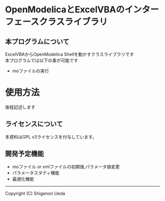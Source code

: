 ﻿
 # OpenModelicaとExcelVBAのインターフェースクラスライブラリ

## 本プログラムについて  
ExcelVBAからOpenModelica Shellを動かすクラスライブラリです  
本プログラムでは以下の事が可能です  
- moファイルの実行  

# 使用方法
後程記述します  

## ライセンスについて
本資料はGPL v3ライセンスを付与しています。   

## 開発予定機能
- moファイル or xmlファイルの初期値,パラメータ値変更  
- パラメータスタディ機能  
- 最適化機能  
- - -
Copyright (C) Shigenori Ueda
